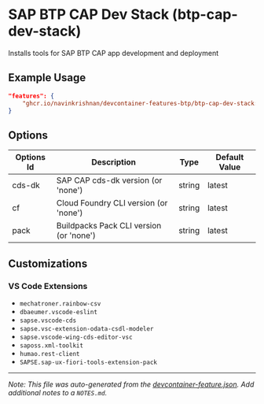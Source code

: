 
# SAP BTP CAP Dev Stack (btp-cap-dev-stack)

Installs tools for SAP BTP CAP app development and deployment

## Example Usage

```json
"features": {
    "ghcr.io/navinkrishnan/devcontainer-features-btp/btp-cap-dev-stack:1": {}
}
```

## Options

| Options Id | Description | Type | Default Value |
|-----|-----|-----|-----|
| cds-dk | SAP CAP cds-dk version (or 'none') | string | latest |
| cf | Cloud Foundry CLI version (or 'none') | string | latest |
| pack | Buildpacks Pack CLI version (or 'none') | string | latest |

## Customizations

### VS Code Extensions

- `mechatroner.rainbow-csv`
- `dbaeumer.vscode-eslint`
- `sapse.vscode-cds`
- `sapse.vsc-extension-odata-csdl-modeler`
- `sapse.vscode-wing-cds-editor-vsc`
- `saposs.xml-toolkit`
- `humao.rest-client`
- `SAPSE.sap-ux-fiori-tools-extension-pack`



---

_Note: This file was auto-generated from the [devcontainer-feature.json](devcontainer-feature.json).  Add additional notes to a `NOTES.md`._
